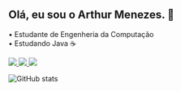 ## Olá, eu sou o Arthur Menezes. 👋

• Estudante de Engenheria da Computação <br/>
• Estudando Java ☕

<a href="https://www.linkedin.com/in/arthur-menezes-a8b69b266" target="_blank"> <img src="https://img.shields.io/badge/-LinkedIn-%230077B5?style=for-the-badge&logo=linkedin&logoColor=white" target="_blank"> </a>
<a href="https://discord.gg/7v9EYJFFcJ" target="_blank"> <img src="https://img.shields.io/badge/Discord-7289DA?style=for-the-badge&logo=discord&logoColor=white" target="_blank"> </a>
<a href="https://open.spotify.com/user/tutsstorm1" target="_blank"> <img src="https://img.shields.io/badge/Spotify-1ED760?&style=for-the-badge&logo=spotify&logoColor=white" target="_blank"> </a>

![GitHub stats](https://github-readme-stats.vercel.app/api?username=arthurrmenezes&show_icons=true&theme=dark)
